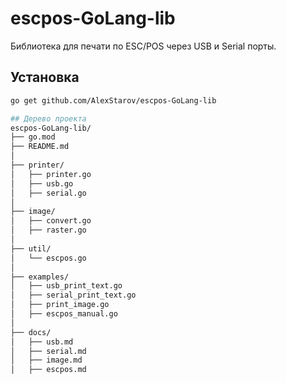 # escpos-GoLang-lib

Библиотека для печати по ESC/POS через USB и Serial порты.

## Установка

```bash
go get github.com/AlexStarov/escpos-GoLang-lib

## Дерево проекта
escpos-GoLang-lib/
├── go.mod
├── README.md
│
├── printer/
│   ├── printer.go
│   ├── usb.go
│   ├── serial.go
│
├── image/
│   ├── convert.go
│   ├── raster.go
│
├── util/
│   └── escpos.go
│
├── examples/
│   ├── usb_print_text.go
│   ├── serial_print_text.go
│   ├── print_image.go
│   ├── escpos_manual.go
│
├── docs/
│   ├── usb.md
│   ├── serial.md
│   ├── image.md
│   ├── escpos.md
